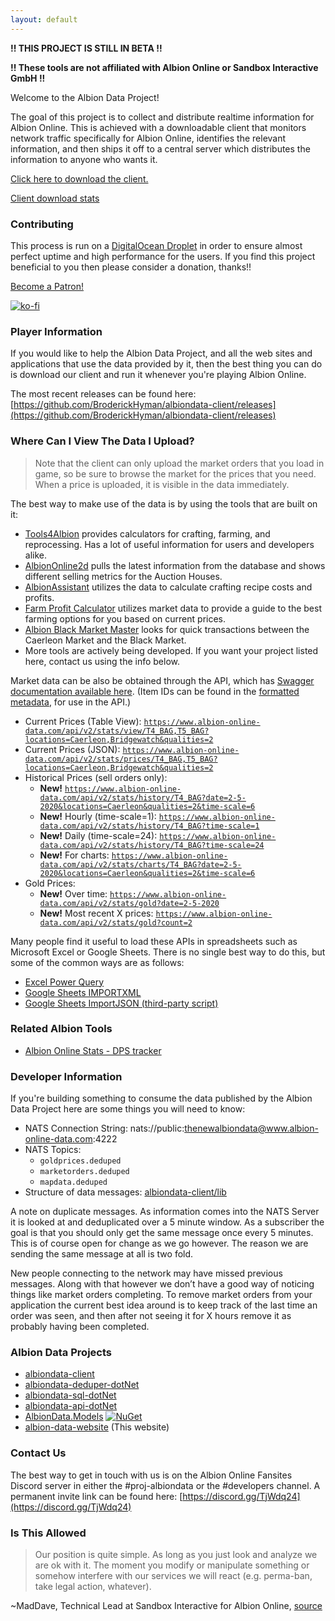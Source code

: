 ```yaml
---
layout: default
---
```

**!! THIS PROJECT IS STILL IN BETA !!**

**!! These tools are not affiliated with Albion Online or Sandbox Interactive GmbH !!**

Welcome to the Albion Data Project!

The goal of this project is to collect and distribute realtime information for Albion Online. This is achieved with a downloadable client that monitors network traffic specifically for Albion Online, identifies the relevant information, and then ships it off to a central server which distributes the information to anyone who wants it.

[Click here to download the client.](https://github.com/BroderickHyman/albiondata-client/releases)

[Client download stats](https://www.somsubhra.com/github-release-stats/?username=broderickhyman&repository=albiondata-client)

### Contributing
This process is run on a [DigitalOcean Droplet](https://www.digitalocean.com) in order to ensure almost perfect uptime and high performance for the users. If you find this project beneficial to you then please consider a donation, thanks!!

[Become a Patron!](https://www.patreon.com/bePatron?u=10422119)

[![ko-fi](https://www.ko-fi.com/img/donate_sm.png)](https://ko-fi.com/E1E5K69V)

### Player Information
If you would like to help the Albion Data Project, and all the web sites and applications that use the data provided by it, then the best thing you can do is download our client and run it whenever you're playing Albion Online.

The most recent releases can be found here: [https://github.com/BroderickHyman/albiondata-client/releases](https://github.com/BroderickHyman/albiondata-client/releases)

### Where Can I View The Data I Upload?
> Note that the client can only upload the market orders that you load in game, so be sure to browse the market for the prices that you need. When a price is uploaded, it is visible in the data immediately.

The best way to make use of the data is by using the tools that are built on it:

- [Tools4Albion](https://www.tools4albion.com) provides calculators for crafting, farming, and reprocessing. Has a lot of useful information for users and developers alike.
- [AlbionOnline2d](https://www.albiononline2d.com/en/market) pulls the latest information from the database and shows different selling metrics for the Auction Houses.
- [AlbionAssistant](http://albionassistant.com/) utilizes the data to calculate crafting recipe costs and profits.
- [Farm Profit Calculator](http://aofarm.skyline969.ca/) utilizes market data to provide a guide to the best farming options for you based on current prices.
- [Albion Black Market Master](http://albionblackmarketmaster.com/) looks for quick transactions between the Caerleon Market and the Black Market.
- More tools are actively being developed. If you want your project listed here, contact us using the info below.

Market data can be also be obtained through the API, which has [Swagger documentation available here](https://www.albion-online-data.com/api/swagger). (Item IDs can be found in the [formatted metadata](https://github.com/broderickhyman/ao-bin-dumps/tree/master/formatted), for use in the API.)

- Current Prices (Table View): [`https://www.albion-online-data.com/api/v2/stats/view/T4_BAG,T5_BAG?locations=Caerleon,Bridgewatch&qualities=2`](https://www.albion-online-data.com/api/v2/stats/view/T4_BAG,T5_BAG?locations=Caerleon,Bridgewatch&qualities=2)
- Current Prices (JSON): [`https://www.albion-online-data.com/api/v2/stats/prices/T4_BAG,T5_BAG?locations=Caerleon,Bridgewatch&qualities=2`](https://www.albion-online-data.com/api/v2/stats/prices/T4_BAG,T5_BAG?locations=Caerleon,Bridgewatch&qualities=2)
- Historical Prices (sell orders only):
  - **New!** [`https://www.albion-online-data.com/api/v2/stats/history/T4_BAG?date=2-5-2020&locations=Caerleon&qualities=2&time-scale=6`](https://www.albion-online-data.com/api/v2/stats/history/T4_BAG?date=2-5-2020&locations=Caerleon&qualities=2&time-scale=6)
  - **New!** Hourly (time-scale=1): [`https://www.albion-online-data.com/api/v2/stats/history/T4_BAG?time-scale=1`](https://www.albion-online-data.com/api/v2/stats/history/T4_BAG?time-scale=1)
  - **New!** Daily (time-scale=24): [`https://www.albion-online-data.com/api/v2/stats/history/T4_BAG?time-scale=24`](https://www.albion-online-data.com/api/v2/stats/history/T4_BAG?time-scale=24)
  - **New!** For charts: [`https://www.albion-online-data.com/api/v2/stats/charts/T4_BAG?date=2-5-2020&locations=Caerleon&qualities=2&time-scale=6`](https://www.albion-online-data.com/api/v2/stats/charts/T4_BAG?date=2-5-2020&locations=Caerleon&qualities=2&time-scale=6)
- Gold Prices:
  - **New!** Over time: [`https://www.albion-online-data.com/api/v2/stats/gold?date=2-5-2020`](https://www.albion-online-data.com/api/v2/stats/gold?date=2-5-2020)
  - **New!** Most recent X prices: [`https://www.albion-online-data.com/api/v2/stats/gold?count=2`](https://www.albion-online-data.com/api/v2/stats/gold?count=2)
  
Many people find it useful to load these APIs in spreadsheets such as Microsoft Excel or Google Sheets. There is no single best way to do this, but some of the common ways are as follows:

- [Excel Power Query](https://support.office.com/en-us/article/introduction-to-microsoft-power-query-for-excel-6e92e2f4-2079-4e1f-bad5-89f6269cd605)
- [Google Sheets IMPORTXML](https://support.google.com/docs/answer/3093342?hl=en)
- [Google Sheets ImportJSON (third-party script)](https://github.com/bradjasper/ImportJSON)

### Related Albion Tools
- [Albion Online Stats - DPS tracker](https://github.com/mazurwiktor/albion-online-stats)

### Developer Information
If you're building something to consume the data published by the
Albion Data Project here are some things you will need to know:
- NATS Connection String: nats://public:thenewalbiondata@www.albion-online-data.com:4222
- NATS Topics:
  - `goldprices.deduped`
  - `marketorders.deduped`
  - `mapdata.deduped`
- Structure of data messages: [albiondata-client/lib](https://github.com/BroderickHyman/albiondata-client/tree/master/lib)

A note on duplicate messages. As information comes into the NATS Server it is looked at and deduplicated over a 5 minute window. As a subscriber the goal is that you should only get the same message once every 5 minutes. This is of course open for change as we go however. The reason we are sending the same message at all is two fold.

New people connecting to the network may have missed previous messages. Along with that however we don’t have a good way of noticing things like market orders completing. To remove market orders from your application the current best idea around is to keep track of the last time an order was seen, and then after not seeing it for X hours remove it as probably having been completed.

### Albion Data Projects
- [albiondata-client](https://github.com/BroderickHyman/albiondata-client)
- [albiondata-deduper-dotNet](https://github.com/BroderickHyman/albiondata-deduper-dotNet)
- [albiondata-sql-dotNet](https://github.com/BroderickHyman/albiondata-sql-dotNet)
- [albiondata-api-dotNet](https://github.com/BroderickHyman/albiondata-api-dotNet)
- [AlbionData.Models](https://github.com/broderickhyman/albiondata-models-dotNet) [![NuGet](https://img.shields.io/nuget/v/AlbionData.Models.svg)](https://www.nuget.org/packages/AlbionData.Models/)
- [albion-data-website](https://github.com/broderickhyman/albion-data-website) (This website)

### Contact Us
The best way to get in touch with us is on the Albion Online Fansites Discord server in either the #proj-albiondata or the #developers channel. A permanent invite link can be found here: [https://discord.gg/TjWdq24](https://discord.gg/TjWdq24)

### Is This Allowed
> Our position is quite simple. As long as you just look and analyze we are ok with it. The moment you modify or manipulate something or somehow interfere with our services we will react (e.g. perma-ban, take legal action, whatever).

~MadDave, Technical Lead at Sandbox Interactive for Albion Online, [source](https://forum.albiononline.com/index.php/Thread/51604-Is-it-allowed-to-scan-your-internet-trafic-and-pick-up-logs/?postID=512670#post512670)
